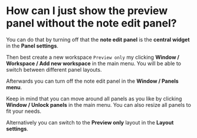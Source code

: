 # How can I just show the preview panel without the note edit panel?

You can do that by turning off that the **note edit panel** is the **central widget** in the **Panel settings**.

Then best create a new workspace `Preview only` my clicking **Window / Workspace / Add new workspace** in the main menu. You will be able to switch between different panel layouts.

Afterwards you can turn off the note edit panel in the **Window / Panels menu**.

Keep in mind that you can move around all panels as you like by clicking **Window / Unlock panels** in the main menu. You can also resize all panels to fit your needs.

Alternatively you can switch to the **Preview only** layout in the **Layout settings**.